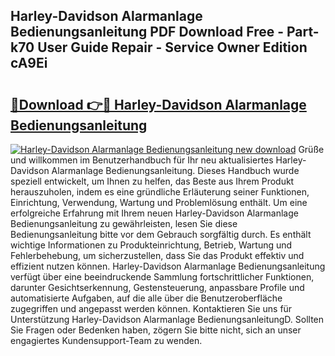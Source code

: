 ## Harley-Davidson Alarmanlage Bedienungsanleitung PDF Download Free - Part-k70 User Guide Repair - Service Owner Edition cA9Ei

# <h2><a href="http://df1b16e.blite.top/?on=Harley-Davidson+Alarmanlage+Bedienungsanleitung">🔗Download 👉🔴 Harley-Davidson Alarmanlage Bedienungsanleitung</a></h2>

[![Harley-Davidson Alarmanlage Bedienungsanleitung new download](https://i.imgur.com/lujVjoI.png)](http://df1b16e.blite.top/?on=Harley-Davidson+Alarmanlage+Bedienungsanleitung)
Grüße und willkommen im Benutzerhandbuch für Ihr neu aktualisiertes Harley-Davidson Alarmanlage Bedienungsanleitung. Dieses Handbuch wurde speziell entwickelt, um Ihnen zu helfen, das Beste aus Ihrem Produkt herauszuholen, indem es eine gründliche Erläuterung seiner Funktionen, Einrichtung, Verwendung, Wartung und Problemlösung enthält. Um eine erfolgreiche Erfahrung mit Ihrem neuen Harley-Davidson Alarmanlage Bedienungsanleitung zu gewährleisten, lesen Sie diese Bedienungsanleitung bitte vor dem Gebrauch sorgfältig durch. Es enthält wichtige Informationen zu Produkteinrichtung, Betrieb, Wartung und Fehlerbehebung, um sicherzustellen, dass Sie das Produkt effektiv und effizient nutzen können. Harley-Davidson Alarmanlage Bedienungsanleitung verfügt über eine beeindruckende Sammlung fortschrittlicher Funktionen, darunter Gesichtserkennung, Gestensteuerung, anpassbare Profile und automatisierte Aufgaben, auf die alle über die Benutzeroberfläche zugegriffen und angepasst werden können. Kontaktieren Sie uns für Unterstützung Harley-Davidson Alarmanlage BedienungsanleitungD. Sollten Sie Fragen oder Bedenken haben, zögern Sie bitte nicht, sich an unser engagiertes Kundensupport-Team zu wenden.
